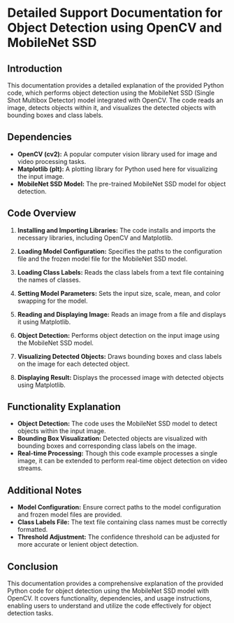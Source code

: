 # Detailed Support Documentation for Object Detection using OpenCV and MobileNet SSD

## Introduction
This documentation provides a detailed explanation of the provided Python code, which performs object detection using the MobileNet SSD (Single Shot Multibox Detector) model integrated with OpenCV. The code reads an image, detects objects within it, and visualizes the detected objects with bounding boxes and class labels.

## Dependencies
- **OpenCV (cv2):** A popular computer vision library used for image and video processing tasks.
- **Matplotlib (plt):** A plotting library for Python used here for visualizing the input image.
- **MobileNet SSD Model:** The pre-trained MobileNet SSD model for object detection.

## Code Overview
1. **Installing and Importing Libraries:** The code installs and imports the necessary libraries, including OpenCV and Matplotlib.
   
2. **Loading Model Configuration:** Specifies the paths to the configuration file and the frozen model file for the MobileNet SSD model.
   
3. **Loading Class Labels:** Reads the class labels from a text file containing the names of classes.
   
4. **Setting Model Parameters:** Sets the input size, scale, mean, and color swapping for the model.
   
5. **Reading and Displaying Image:** Reads an image from a file and displays it using Matplotlib.
   
6. **Object Detection:** Performs object detection on the input image using the MobileNet SSD model.
   
7. **Visualizing Detected Objects:** Draws bounding boxes and class labels on the image for each detected object.
   
8. **Displaying Result:** Displays the processed image with detected objects using Matplotlib.

## Functionality Explanation
- **Object Detection:** The code uses the MobileNet SSD model to detect objects within the input image.
- **Bounding Box Visualization:** Detected objects are visualized with bounding boxes and corresponding class labels on the image.
- **Real-time Processing:** Though this code example processes a single image, it can be extended to perform real-time object detection on video streams.

## Additional Notes
- **Model Configuration:** Ensure correct paths to the model configuration and frozen model files are provided.
- **Class Labels File:** The text file containing class names must be correctly formatted.
- **Threshold Adjustment:** The confidence threshold can be adjusted for more accurate or lenient object detection.

## Conclusion
This documentation provides a comprehensive explanation of the provided Python code for object detection using the MobileNet SSD model with OpenCV. It covers functionality, dependencies, and usage instructions, enabling users to understand and utilize the code effectively for object detection tasks.

